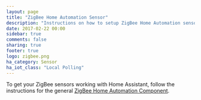 ```yaml
---
layout: page
title: "ZigBee Home Automation Sensor"
description: "Instructions on how to setup ZigBee Home Automation sensors within Home Assistant."
date: 2017-02-22 00:00
sidebar: true
comments: false
sharing: true
footer: true
logo: zigbee.png
ha_category: Sensor
ha_iot_class: "Local Polling"
---
```


To get your ZigBee sensors working with Home Assistant, follow the instructions for the general [ZigBee Home Automation Component](/components/zha/).

